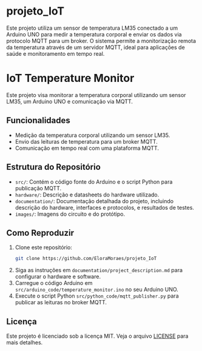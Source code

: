 # projeto_IoT
Este projeto utiliza um sensor de temperatura LM35 conectado a um Arduino UNO para medir a temperatura corporal e enviar os dados via protocolo MQTT para um broker. O sistema permite a monitorização remota da temperatura através de um servidor MQTT, ideal para aplicações de saúde e monitoramento em tempo real.

# IoT Temperature Monitor

Este projeto visa monitorar a temperatura corporal utilizando um sensor LM35, um Arduino UNO e comunicação via MQTT.

## Funcionalidades

- Medição da temperatura corporal utilizando um sensor LM35.
- Envio das leituras de temperatura para um broker MQTT.
- Comunicação em tempo real com uma plataforma MQTT.

## Estrutura do Repositório

- `src/`: Contém o código fonte do Arduino e o script Python para publicação MQTT.
- `hardware/`: Descrição e datasheets do hardware utilizado.
- `documentation/`: Documentação detalhada do projeto, incluindo descrição do hardware, interfaces e protocolos, e resultados de testes.
- `images/`: Imagens do circuito e do protótipo.

## Como Reproduzir

1. Clone este repositório:
    ```bash
    git clone https://github.com/EloraMoraes/projeto_IoT
    ```
2. Siga as instruções em `documentation/project_description.md` para configurar o hardware e software.
3. Carregue o código Arduino em `src/arduino_code/temperature_monitor.ino` no seu Arduino UNO.
4. Execute o script Python `src/python_code/mqtt_publisher.py` para publicar as leituras no broker MQTT.

## Licença

Este projeto é licenciado sob a licença MIT. Veja o arquivo [LICENSE](LICENSE) para mais detalhes.
